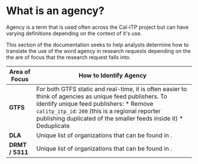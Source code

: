 # What is an agency?
Agency is a term that is used often across the Cal-ITP project but can have varying definitions depending on the context of it's use.

This section of the documentation seeks to help analysts determine how to translate the use of the word agency in research requests depending on the the are of focus that the research request falls into.

| Area of Focus | How to Identify Agency |
| -------- | -------- |
| **GTFS** | For both GTFS static and real-time, it is often easier to think of agencies as unique feed publishers. To identify unique feed publishers: * Remove `calitp_itp_id`: `200` (this is a regional reporter publishing duplicated of the smaller feeds inside it) * Deduplicate |
| **DLA** | Unique list of organizations that can be found in . |
| **DRMT / 5311** | Unique list of organizations that can be found in . |
